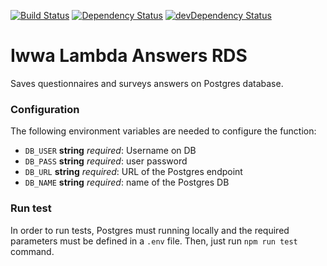 [![Build Status](https://travis-ci.org/innowatio/iwwa-lambda-answers-rds.svg?branch=master)](https://travis-ci.org/innowatio/iwwa-lambda-answers-rds)
[![Dependency Status](https://david-dm.org/innowatio/iwwa-lambda-answers-rds.svg)](https://david-dm.org/innowatio/iwwa-lambda-answers-rds)
[![devDependency Status](https://david-dm.org/innowatio/iwwa-lambda-answers-rds/dev-status.svg)](https://david-dm.org/innowatio/iwwa-lambda-answers-rds#info=devDependencies)

# Iwwa Lambda Answers RDS

Saves questionnaires and surveys answers on Postgres database.


### Configuration

The following environment variables are needed to configure the function:

- `DB_USER` __string__ *required*: Username on DB
- `DB_PASS` __string__ *required*: user password
- `DB_URL` __string__ *required*: URL of the Postgres endpoint
- `DB_NAME` __string__ *required*: name of the Postgres DB

### Run test

In order to run tests, Postgres must running locally and the required parameters must be defined in a `.env` file.
Then, just run `npm run test` command.
